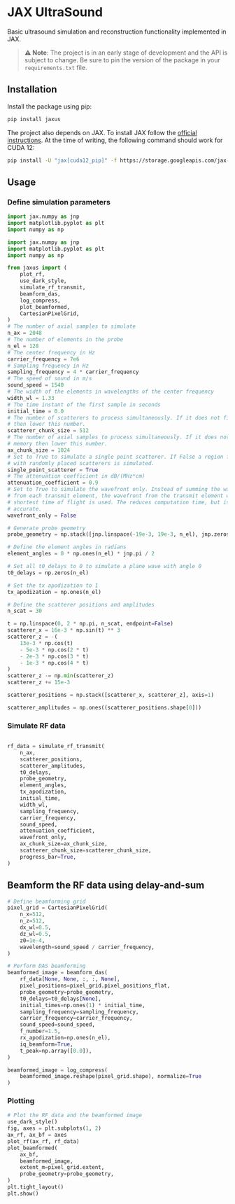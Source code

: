# JAX UltraSound
Basic ultrasound simulation and reconstruction functionality implemented in JAX.

> **⚠️ Note**: The project is in an early stage of development and the API is subject to change. Be sure to pin the version of the package in your `requirements.txt` file.

## Installation
Install the package using pip:
```bash
pip install jaxus
```

The project also depends on JAX. To install JAX follow the [official instructions](https://jax.readthedocs.io/en/latest/installation.html). At the time of writing, the following command should work for CUDA 12:
```bash
pip install -U "jax[cuda12_pip]" -f https://storage.googleapis.com/jax-releases/jax_cuda_releases.html
```


## Usage
### Define simulation parameters
```python
import jax.numpy as jnp
import matplotlib.pyplot as plt
import numpy as np

import jax.numpy as jnp
import matplotlib.pyplot as plt
import numpy as np

from jaxus import (
    plot_rf,
    use_dark_style,
    simulate_rf_transmit,
    beamform_das,
    log_compress,
    plot_beamformed,
    CartesianPixelGrid,
)
# The number of axial samples to simulate
n_ax = 2048
# The number of elements in the probe
n_el = 128
# The center frequency in Hz
carrier_frequency = 7e6
# Sampling frequency in Hz
sampling_frequency = 4 * carrier_frequency
# The speed of sound in m/s
sound_speed = 1540
# The width of the elements in wavelengths of the center frequency
width_wl = 1.33
# The time instant of the first sample in seconds
initial_time = 0.0
# The number of scatterers to process simultaneously. If it does not fit in memory
# then lower this number.
scatterer_chunk_size = 512
# The number of axial samples to process simultaneously. If it does not fit in
# memory then lower this number.
ax_chunk_size = 1024
# Set to True to simulate a single point scatterer. If False a region filled
# with randomly placed scatterers is simulated.
single_point_scatterer = True
# The attenuation coefficient in dB/(MHz*cm)
attenuation_coefficient = 0.9
# Set to True to simulate the wavefront only. Instead of summing the wavefronts
# from each transmit element, the wavefront from the transmit element with the
# shortest time of flight is used. The reduces computation time, but is less
# accurate.
wavefront_only = False

# Generate probe geometry
probe_geometry = np.stack([jnp.linspace(-19e-3, 19e-3, n_el), jnp.zeros(n_el)], axis=1)

# Define the element angles in radians
element_angles = 0 * np.ones(n_el) * jnp.pi / 2

# Set all t0_delays to 0 to simulate a plane wave with angle 0
t0_delays = np.zeros(n_el)

# Set the tx apodization to 1
tx_apodization = np.ones(n_el)

# Define the scatterer positions and amplitudes
n_scat = 30

t = np.linspace(0, 2 * np.pi, n_scat, endpoint=False)
scatterer_x = 16e-3 * np.sin(t) ** 3
scatterer_z = -(
    13e-3 * np.cos(t)
    - 5e-3 * np.cos(2 * t)
    - 2e-3 * np.cos(3 * t)
    - 1e-3 * np.cos(4 * t)
)
scatterer_z -= np.min(scatterer_z)
scatterer_z += 15e-3

scatterer_positions = np.stack([scatterer_x, scatterer_z], axis=1)

scatterer_amplitudes = np.ones((scatterer_positions.shape[0]))

```
### Simulate RF data
```python

rf_data = simulate_rf_transmit(
    n_ax,
    scatterer_positions,
    scatterer_amplitudes,
    t0_delays,
    probe_geometry,
    element_angles,
    tx_apodization,
    initial_time,
    width_wl,
    sampling_frequency,
    carrier_frequency,
    sound_speed,
    attenuation_coefficient,
    wavefront_only,
    ax_chunk_size=ax_chunk_size,
    scatterer_chunk_size=scatterer_chunk_size,
    progress_bar=True,
)

```
## Beamform the RF data using delay-and-sum
```python
# Define beamforming grid
pixel_grid = CartesianPixelGrid(
    n_x=512,
    n_z=512,
    dx_wl=0.5,
    dz_wl=0.5,
    z0=1e-4,
    wavelength=sound_speed / carrier_frequency,
)

# Perform DAS beamforming
beamformed_image = beamform_das(
    rf_data[None, None, :, :, None],
    pixel_positions=pixel_grid.pixel_positions_flat,
    probe_geometry=probe_geometry,
    t0_delays=t0_delays[None],
    initial_times=np.ones(1) * initial_time,
    sampling_frequency=sampling_frequency,
    carrier_frequency=carrier_frequency,
    sound_speed=sound_speed,
    f_number=1.5,
    rx_apodization=np.ones(n_el),
    iq_beamform=True,
    t_peak=np.array([0.0]),
)

beamformed_image = log_compress(
    beamformed_image.reshape(pixel_grid.shape), normalize=True
)

```
### Plotting
```python
# Plot the RF data and the beamformed image
use_dark_style()
fig, axes = plt.subplots(1, 2)
ax_rf, ax_bf = axes
plot_rf(ax_rf, rf_data)
plot_beamformed(
    ax_bf,
    beamformed_image,
    extent_m=pixel_grid.extent,
    probe_geometry=probe_geometry,
)
plt.tight_layout()
plt.show()
```